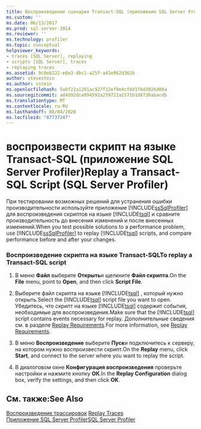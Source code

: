 ```yaml
---
title: Воспроизведение сценария Transact-SQL (приложение SQL Server Profiler) | Документы Майкрософт
ms.custom: ''
ms.date: 06/13/2017
ms.prod: sql-server-2014
ms.reviewer: ''
ms.technology: profiler
ms.topic: conceptual
helpviewer_keywords:
- traces [SQL Server], replaying
- scripts [SQL Server], traces
- replaying traces
ms.assetid: 9c0eb222-e6e3-4bc1-a25f-a41e962d361b
author: stevestein
ms.author: sstein
ms.openlocfilehash: 5abf22a1201ac927f12ef9e4cfdd1f6d3026d00a
ms.sourcegitcommit: ad4d92dce894592a259721a1571b1d8736abacdb
ms.translationtype: MT
ms.contentlocale: ru-RU
ms.lasthandoff: 08/04/2020
ms.locfileid: "87737247"
---
```

# <a name="replay-a-transact-sql-script-sql-server-profiler"></a><span data-ttu-id="2d438-102">воспроизвести скрипт на языке Transact-SQL (приложение SQL Server Profiler)</span><span class="sxs-lookup"><span data-stu-id="2d438-102">Replay a Transact-SQL Script (SQL Server Profiler)</span></span>
  <span data-ttu-id="2d438-103">При тестировании возможных решений для устранения ошибки производительности используйте приложение [!INCLUDE[ssSqlProfiler](../../includes/sssqlprofiler-md.md)] для воспроизведения скриптов на языке [!INCLUDE[tsql](../../includes/tsql-md.md)] и сравните производительность до внесения изменений и после внесенных изменений.</span><span class="sxs-lookup"><span data-stu-id="2d438-103">When you test possible solutions to a performance problem, use [!INCLUDE[ssSqlProfiler](../../includes/sssqlprofiler-md.md)] to replay [!INCLUDE[tsql](../../includes/tsql-md.md)] scripts, and compare performance before and after your changes.</span></span>  
  
### <a name="to-replay-a-transact-sql-script"></a><span data-ttu-id="2d438-104">Воспроизведение скрипта на языке Transact-SQL</span><span class="sxs-lookup"><span data-stu-id="2d438-104">To replay a Transact-SQL script</span></span>  
  
1.  <span data-ttu-id="2d438-105">В меню **Файл** выберите **Открыть**и щелкните **Файл скрипта**.</span><span class="sxs-lookup"><span data-stu-id="2d438-105">On the **File** menu, point to **Open**, and then click **Script File**.</span></span>  
  
2.  <span data-ttu-id="2d438-106">Выберите файл скрипта на языке [!INCLUDE[tsql](../../includes/tsql-md.md)] , который нужно открыть.</span><span class="sxs-lookup"><span data-stu-id="2d438-106">Select the [!INCLUDE[tsql](../../includes/tsql-md.md)] script file you want to open.</span></span> <span data-ttu-id="2d438-107">Убедитесь, что скрипт на языке [!INCLUDE[tsql](../../includes/tsql-md.md)] содержит события, необходимые для воспроизведения.</span><span class="sxs-lookup"><span data-stu-id="2d438-107">Make sure that the [!INCLUDE[tsql](../../includes/tsql-md.md)] script contains events necessary for replay.</span></span> <span data-ttu-id="2d438-108">Дополнительные сведения см. в разделе [Replay Requirements](replay-requirements.md).</span><span class="sxs-lookup"><span data-stu-id="2d438-108">For more information, see [Replay Requirements](replay-requirements.md).</span></span>  
  
3.  <span data-ttu-id="2d438-109">В меню **Воспроизведение** выберите **Пуск**и подключитесь к серверу, на котором нужно воспроизвести скрипт.</span><span class="sxs-lookup"><span data-stu-id="2d438-109">On the **Replay** menu, click **Start**, and connect to the server where you want to replay the script.</span></span>  
  
4.  <span data-ttu-id="2d438-110">В диалоговом окне **Конфигурация воспроизведения** проверьте настройки и нажмите кнопку **ОК**.</span><span class="sxs-lookup"><span data-stu-id="2d438-110">In the **Replay Configuration** dialog box, verify the settings, and then click **OK**.</span></span>  
  
## <a name="see-also"></a><span data-ttu-id="2d438-111">См. также:</span><span class="sxs-lookup"><span data-stu-id="2d438-111">See Also</span></span>  
 <span data-ttu-id="2d438-112">[Воспроизведение трассировок](replay-traces.md) </span><span class="sxs-lookup"><span data-stu-id="2d438-112">[Replay Traces](replay-traces.md) </span></span>  
 [<span data-ttu-id="2d438-113">Приложение SQL Server Profiler</span><span class="sxs-lookup"><span data-stu-id="2d438-113">SQL Server Profiler</span></span>](sql-server-profiler.md)  
  
  
